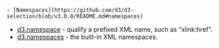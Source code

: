     - [Namespaces](https://github.com/d3/d3-selection/blob/v3.0.0/README.md#namespaces)

- [d3.namespace](https://github.com/d3/d3-selection/blob/v3.0.0/README.md#namespace) - qualify a prefixed XML name, such as “xlink:href”.
- [d3.namespaces](https://github.com/d3/d3-selection/blob/v3.0.0/README.md#namespaces) - the built-in XML namespaces.
